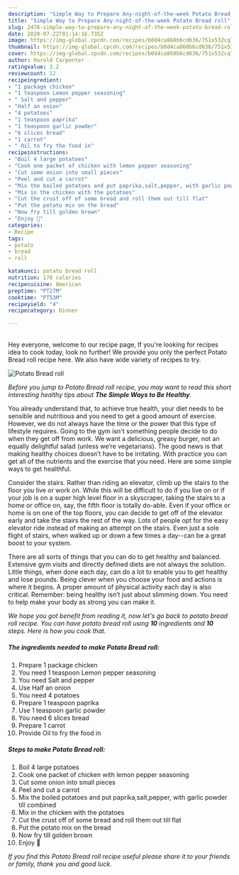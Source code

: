```yaml
---
description: "Simple Way to Prepare Any-night-of-the-week Potato Bread roll"
title: "Simple Way to Prepare Any-night-of-the-week Potato Bread roll"
slug: 2476-simple-way-to-prepare-any-night-of-the-week-potato-bread-roll
date: 2020-07-22T01:14:16.735Z
image: https://img-global.cpcdn.com/recipes/b0d4ca860b6cd636/751x532cq70/potato-bread-roll-recipe-main-photo.jpg
thumbnail: https://img-global.cpcdn.com/recipes/b0d4ca860b6cd636/751x532cq70/potato-bread-roll-recipe-main-photo.jpg
cover: https://img-global.cpcdn.com/recipes/b0d4ca860b6cd636/751x532cq70/potato-bread-roll-recipe-main-photo.jpg
author: Harold Carpenter
ratingvalue: 3.2
reviewcount: 12
recipeingredient:
- "1 package chicken"
- "1 teaspoon Lemon pepper seasoning"
- " Salt and pepper"
- "Half an onion"
- "4 potatoes"
- "1 teaspoon paprika"
- "1 teaspoon garlic powder"
- "6 slices bread"
- "1 carrot"
- " Oil to fry the food in"
recipeinstructions:
- "Boil 4 large potatoes"
- "Cook one packet of chicken with lemon pepper seasoning"
- "Cut some onion into small pieces"
- "Peel and cut a carrot"
- "Mix the boiled potatoes and put paprika,salt,pepper, with garlic powder till combined"
- "Mix in the chicken with the potatoes"
- "Cut the crust off of some bread and roll them out till flat"
- "Put the potato mix on the bread"
- "Now fry till golden brown"
- "Enjoy 🥰"
categories:
- Recipe
tags:
- potato
- bread
- roll

katakunci: potato bread roll 
nutrition: 170 calories
recipecuisine: American
preptime: "PT27M"
cooktime: "PT53M"
recipeyield: "4"
recipecategory: Dinner

---
```

<br>
Hey everyone, welcome to our recipe page, If you're looking for recipes idea to cook today, look no further! We provide you only the perfect Potato Bread roll recipe here. We also have wide variety of recipes to try.
<br>


![Potato Bread roll](https://img-global.cpcdn.com/recipes/b0d4ca860b6cd636/751x532cq70/potato-bread-roll-recipe-main-photo.jpg)

<i>Before you jump to Potato Bread roll recipe, you may want to read this short interesting healthy tips about <strong>The Simple Ways to Be Healthy</strong>.</i>

You already understand that, to achieve true health, your diet needs to be sensible and nutritious and you need to get a good amount of exercise. However, we do not always have the time or the power that this type of lifestyle requires. Going to the gym isn't something people decide to do when they get off from work. We want a delicious, greasy burger, not an equally delightful salad (unless we’re vegetarians). The good news is that making healthy choices doesn’t have to be irritating. With practice you can get all of the nutrients and the exercise that you need. Here are some simple ways to get healthful.

Consider the stairs. Rather than riding an elevator, climb up the stairs to the floor you live or work on. While this will be difficult to do if you live on or if your job is on a super high level floor in a skyscraper, taking the stairs to a home or office on, say, the fifth floor is totally do-able. Even if your office or home is on one of the top floors, you can decide to get off of the elevator early and take the stairs the rest of the way. Lots of people opt for the easy elevator ride instead of making an attempt on the stairs. Even just a sole flight of stairs, when walked up or down a few times a day--can be a great boost to your system. 

There are all sorts of things that you can do to get healthy and balanced. Extensive gym visits and directly defined diets are not always the solution. Little things, when done each day, can do a lot to enable you to get healthy and lose pounds. Being clever when you choose your food and actions is where it begins. A proper amount of physical activity each day is also critical. Remember: being healthy isn’t just about slimming down. You need to help make your body as strong you can make it. 


<i>We hope you got benefit from reading it, now let's go back to potato bread roll recipe. You can have potato bread roll using <strong>10</strong> ingredients and <strong>10</strong> steps. Here is how you cook that.
</i>

##### The ingredients needed to make Potato Bread roll:

1. Prepare 1 package chicken
1. You need 1 teaspoon Lemon pepper seasoning
1. You need  Salt and pepper
1. Use Half an onion
1. You need 4 potatoes
1. Prepare 1 teaspoon paprika
1. Use 1 teaspoon garlic powder
1. You need 6 slices bread
1. Prepare 1 carrot
1. Provide  Oil to fry the food in


##### Steps to make Potato Bread roll:

1. Boil 4 large potatoes
1. Cook one packet of chicken with lemon pepper seasoning
1. Cut some onion into small pieces
1. Peel and cut a carrot
1. Mix the boiled potatoes and put paprika,salt,pepper, with garlic powder till combined
1. Mix in the chicken with the potatoes
1. Cut the crust off of some bread and roll them out till flat
1. Put the potato mix on the bread
1. Now fry till golden brown
1. Enjoy 🥰


<i>If you find this Potato Bread roll recipe useful please share it to your friends or family, thank you and good luck.</i>
